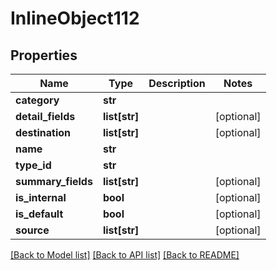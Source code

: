 # InlineObject112

## Properties
Name | Type | Description | Notes
------------ | ------------- | ------------- | -------------
**category** | **str** |  | 
**detail_fields** | **list[str]** |  | [optional] 
**destination** | **list[str]** |  | [optional] 
**name** | **str** |  | 
**type_id** | **str** |  | 
**summary_fields** | **list[str]** |  | [optional] 
**is_internal** | **bool** |  | [optional] 
**is_default** | **bool** |  | [optional] 
**source** | **list[str]** |  | [optional] 

[[Back to Model list]](../README.md#documentation-for-models) [[Back to API list]](../README.md#documentation-for-api-endpoints) [[Back to README]](../README.md)


